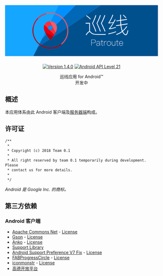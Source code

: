 <h1 align=center><img src="./Resource/Banner.svg" alt="Banner"></h1>

<p align="center">
    <a href="./CHANGELOGm.md"><img alt="Version 1.4.0" src="https://img.shields.io/badge/version-1.4.0-brightgreen.svg"/></a>
    <a href="https://www.android.com/versions/lollipop-5-0/"><img alt="Android API Level 21" src="https://img.shields.io/badge/Android_API_Level-21-A4C639.svg"/></a>
</p>

<p align="center">
    巡线应用 for Android™<br>
    开发中
</p>

## 概述
本应用体系由此 Android 客户端及[服务器端](https://github.com/lucka-me/Patroute-web)构成。

## 许可证
```
/**
 *
 * Copyright (c) 2018 Team 0.1
 *
 * All right reserved by team 0.1 temporarily during development. Please
 * contact us for more details.
 *
 */
```
*Android 是 Google Inc. 的商标。*

## 第三方依赖
### Android 客户端
* [Apache Commons Net](https://commons.apache.org/proper/commons-net/) - [License](http://www.apache.org/licenses/LICENSE-2.0)
* [Gson](https://github.com/google/gson) - [License](https://github.com/google/gson/blob/master/LICENSE)
* [Anko](https://github.com/Kotlin/anko) - [License](https://github.com/Kotlin/anko/blob/master/LICENSE)
* [Support Library](https://developer.android.com/topic/libraries/support-library/index.html)
* [Android Support Preference V7 Fix](https://github.com/Gericop/Android-Support-Preference-V7-Fix) - [License](https://github.com/Gericop/Android-Support-Preference-V7-Fix/blob/master/LICENSE)
* [FABProgressCircle](https://github.com/JorgeCastilloPrz/FABProgressCircle) - [License](https://github.com/JorgeCastilloPrz/FABProgressCircle#license)
* [iconmonstr](https://iconmonstr.com) - [License](https://iconmonstr.com/license/)
* [高德开放平台](http://lbs.amap.com)
